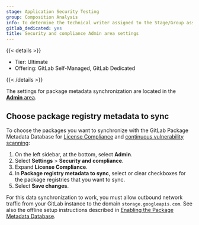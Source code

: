 ```yaml
---
stage: Application Security Testing
group: Composition Analysis
info: To determine the technical writer assigned to the Stage/Group associated with this page, see https://handbook.gitlab.com/handbook/product/ux/technical-writing/#assignments
gitlab_dedicated: yes
title: Security and compliance Admin area settings
---
```


{{< details >}}

- Tier: Ultimate
- Offering: GitLab Self-Managed, GitLab Dedicated

{{< /details >}}

The settings for package metadata synchronization are located in the [**Admin** area](_index.md).

## Choose package registry metadata to sync

To choose the packages you want to synchronize with the GitLab Package Metadata Database for [License Compliance](../../user/compliance/license_scanning_of_cyclonedx_files/_index.md) and [continuous vulnerability scanning](../../user/application_security/continuous_vulnerability_scanning/_index.md):

1. On the left sidebar, at the bottom, select **Admin**.
1. Select **Settings** > **Security and compliance**.
1. Expand **License Compliance**.
1. In **Package registry metadata to sync**, select or clear checkboxes for the
   package registries that you want to sync.
1. Select **Save changes**.

For this data synchronization to work, you must allow outbound network traffic from your GitLab instance to the domain `storage.googleapis.com`. See also the offline setup instructions described in [Enabling the Package Metadata Database](../../topics/offline/quick_start_guide.md#enabling-the-package-metadata-database).
